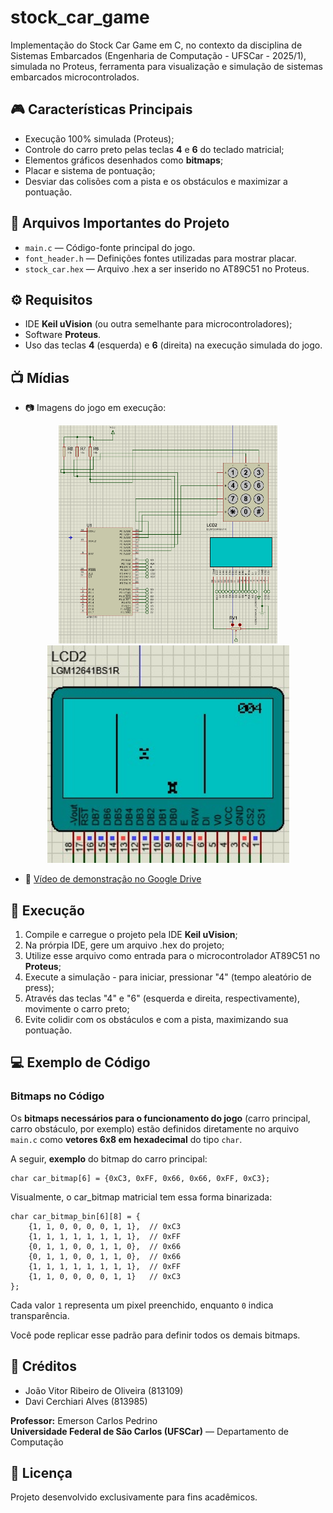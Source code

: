 # stock_car_game
Implementação do Stock Car Game em C, no contexto da disciplina de Sistemas Embarcados (Engenharia de Computação - UFSCar - 2025/1), simulada no Proteus, ferramenta para visualização e simulação de sistemas embarcados microcontrolados.

## :video_game: Características Principais

- Execução 100% simulada (Proteus);
- Controle do carro preto pelas teclas **4** e **6** do teclado matricial;
- Elementos gráficos desenhados como **bitmaps**;
- Placar e sistema de pontuação;
- Desviar das colisões com a pista e os obstáculos e maximizar a pontuação.
## :floppy_disk: Arquivos Importantes do Projeto

- `main.c` — Código-fonte principal do jogo.
- `font_header.h` — Definições fontes utilizadas para mostrar placar.
- `stock_car.hex` — Arquivo .hex a ser inserido no AT89C51 no Proteus.

## :gear: Requisitos

- IDE **Keil uVision** (ou outra semelhante para microcontroladores);
- Software **Proteus**.
- Uso das teclas **4** (esquerda) e **6** (direita) na execução simulada do jogo.

## :tv: Mídias

- 📷 Imagens do jogo em execução:

<p align="center">
  <img src="images/proteus_esquematico.png" alt="Esquemático no Proteus" width="350"/>
  <img src="images/execucao_jogo.jpeg" alt="Execução do jogo" width="387"/>
</p>

- 🎥 [Vídeo de demonstração no Google Drive](https://drive.google.com/file/d/1NkgYkkuGQF219L9WAwvwzaGD4ysoCQrC/view)

## :rocket: Execução

1. Compile e carregue o projeto pela IDE **Keil uVision**;
2. Na prórpia IDE, gere um arquivo .hex do projeto;
3. Utilize esse arquivo como entrada para o microcontrolador AT89C51 no **Proteus**;
4. Execute a simulação - para iniciar, pressionar "4" (tempo aleatório de press);
5. Através das teclas "4" e "6" (esquerda e direita, respectivamente), movimente o carro preto;
6. Evite colidir com os obstáculos e com a pista, maximizando sua pontuação.

## :computer: Exemplo de Código

### Bitmaps no Código

Os **bitmaps necessários para o funcionamento do jogo** (carro principal, carro obstáculo, por exemplo) estão definidos diretamente no arquivo `main.c` como **vetores 6x8 em hexadecimal** do tipo `char`.

A seguir, **exemplo** do bitmap do carro principal:

```
char car_bitmap[6] = {0xC3, 0xFF, 0x66, 0x66, 0xFF, 0xC3};
```

Visualmente, o car_bitmap matricial tem essa forma binarizada:

```
char car_bitmap_bin[6][8] = {
    {1, 1, 0, 0, 0, 0, 1, 1},  // 0xC3
    {1, 1, 1, 1, 1, 1, 1, 1},  // 0xFF
    {0, 1, 1, 0, 0, 1, 1, 0},  // 0x66
    {0, 1, 1, 0, 0, 1, 1, 0},  // 0x66
    {1, 1, 1, 1, 1, 1, 1, 1},  // 0xFF
    {1, 1, 0, 0, 0, 0, 1, 1}   // 0xC3
};
```

Cada valor `1` representa um pixel preenchido, enquanto `0` indica transparência.

Você pode replicar esse padrão para definir todos os demais bitmaps.

## :busts_in_silhouette: Créditos

- João Vitor Ribeiro de Oliveira (813109)
- Davi Cerchiari Alves (813985)

**Professor:** Emerson Carlos Pedrino  
**Universidade Federal de São Carlos (UFSCar)** — Departamento de Computação

## :page_facing_up: Licença

Projeto desenvolvido exclusivamente para fins acadêmicos.
